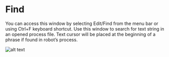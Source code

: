 # Find

You can access this window by selecting Edit/Find from the menu bar or using Ctrl+F keyboard shortcut.
Use this window to search for text string in an opened process file. 
Text cursor will be placed at the beginning of a phrase if found in robot’s process.

![alt text]()
